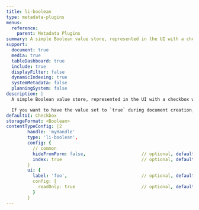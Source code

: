 ```yaml
---
title: li-boolean
type: metadata-plugins
menus:
  reference:
    parent: Metadata Plugins
summary: A simple Boolean value store, represented in the UI with a checkbox which you can toggle on/off.
support:
  document: true
  media: true
  tableDashboard: true
  include: true
  displayFilter: false
  dynamicIndexing: true
  systemMetadata: false
  planningSystem: false
description: |
  A simple Boolean value store, represented in the UI with a checkbox which you can toggle on/off.

  If you want to have the value set to `true` during document creation, you can do that via [defaultMetadata]({{< ref "/reference/project-config/content-types#default-metadata" >}}) in your project config.
defaultUI: Checkbox
storageFormat: <Boolean>
contentTypeConfig: |2
        handle: 'myHandle'
        type: 'li-boolean',
        config: {
          // common
          hideFromForm: false,                     // optional, default: false
          index: true                              // optional, default: false. {{< added-in "release-2023-07" >}}
        }
        ui: {
          label: 'foo',                            // optional, default: start case of handle
          config: {
            readOnly: true                         // optional, default: false
          }
        }
---
```

